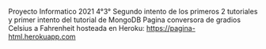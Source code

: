 Proyecto Informatico 2021 4°3°
Segundo intento de los primeros 2 tutoriales y primer intento del tutorial de MongoDB
Pagina conversora de gradios Celsius a Fahrenheit hosteada en Heroku: https://pagina-html.herokuapp.com
